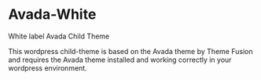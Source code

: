 # Avada-White
White label Avada Child Theme 

This wordpress child-theme is based on the Avada theme by Theme Fusion and requires the Avada theme installed and working correctly in your wordpress environment.